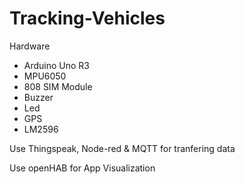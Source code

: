 # Tracking-Vehicles
Hardware
  + Arduino Uno R3
  + MPU6050
  + 808 SIM Module
  + Buzzer
  + Led
  + GPS
  + LM2596
 
Use Thingspeak, Node-red & MQTT for tranfering data

Use openHAB for App Visualization
